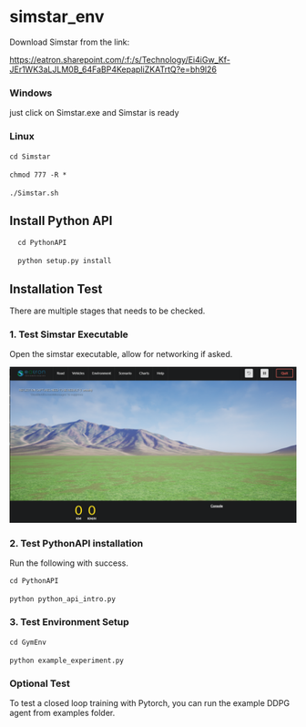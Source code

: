 # simstar_env

Download Simstar from the link:

https://eatron.sharepoint.com/:f:/s/Technology/Ei4iGw_Kf-JEr1WK3aLJLM0B_64FaBP4KepapIiZKATrtQ?e=bh9l26

### Windows 
just click on Simstar.exe and Simstar is ready

### Linux 
    cd Simstar
  
    chmod 777 -R *
  
    ./Simstar.sh

## Install Python API

      cd PythonAPI

      python setup.py install


## Installation Test

There are multiple stages that needs to be checked. 

### 1. Test Simstar Executable

Open the simstar executable, allow for networking if asked. 

![opening_screen](PythonAPI/img/opening_screen.png)

### 2. Test PythonAPI installation

Run the following with success.

	cd PythonAPI

	python python_api_intro.py

### 3. Test Environment Setup

	cd GymEnv

	python example_experiment.py


### Optional Test

To test a closed loop training with Pytorch, you can run the example DDPG agent from examples folder.

